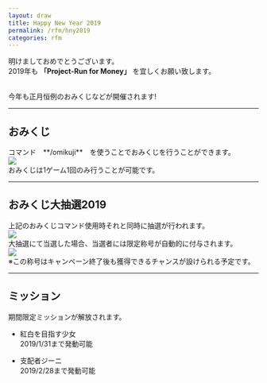 ```yaml
---
layout: draw
title: Happy New Year 2019
permalink: /rfm/hny2019
categories: rfm
---
```


明けましておめでとうございます。<br>
2019年も **「Project-Run for Money」** を宜しくお願い致します。<br><br>

今年も正月恒例のおみくじなどが開催されます!  

------------------------------------------------------------------
<h2 id="omi1">おみくじ</h2>
コマンド　**/omikuji**　を使うことでおみくじを行うことができます。<br>
<a><img src="https://web.njj12.net/public/images/omikuji.png"></a><br>
おみくじは1ゲーム1回のみ行うことが可能です。

------------------------------------------------------------------
<h2 id="omi2">おみくじ大抽選2019</h2>
上記のおみくじコマンド使用時それと同時に抽選が行われます。<br>
<a><img src="https://web.njj12.net/public/images/hazure.png"></a><br>
大抽選にて当選した場合、当選者には限定称号が自動的に付与されます。<br>
<a><img src="https://web.njj12.net/public/images/rfm/omikuji2019.png"></a><br>
※この称号はキャンペーン終了後も獲得できるチャンスが設けられる予定です。  

------------------------------------------------------------------
## ミッション       

期間限定ミッションが解放されます。  

+ 紅白を目指す少女  
2019/1/31まで発動可能  

+ 支配者ジーニ  
2019/2/28まで発動可能  



